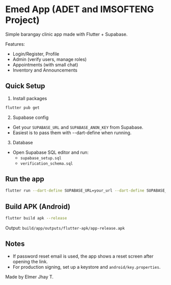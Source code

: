 # Emed App (ADET and IMSOFTENG Project)

Simple barangay clinic app made with Flutter + Supabase.

Features:
- Login/Register, Profile
- Admin (verify users, manage roles)
- Appointments (with small chat)
- Inventory and Announcements


## Quick Setup

1) Install packages
```bash
flutter pub get
```

2) Supabase config
- Get your `SUPABASE_URL` and `SUPABASE_ANON_KEY` from Supabase.
- Easiest is to pass them with --dart-define when running.

3) Database
- Open Supabase SQL editor and run:
  - `supabase_setup.sql`
  - `verification_schema.sql`

## Run the app
```bash
flutter run --dart-define SUPABASE_URL=your_url --dart-define SUPABASE_ANON_KEY=your_key
```

## Build APK (Android)
```bash
flutter build apk --release
```
Output: `build/app/outputs/flutter-apk/app-release.apk`

## Notes
- If password reset email is used, the app shows a reset screen after opening the link.
- For production signing, set up a keystore and `android/key.properties`.

Made by Elmer Jhay T.
